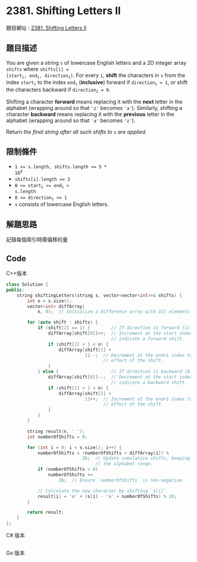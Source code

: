 # 2381. Shifting Letters II

題目網址 : [2381. Shifting Letters II](https://leetcode.com/problems/shifting-letters-ii/description/?envType=daily-question&envId=2025-01-05)

## 題目描述

You are given a string `s` of lowercase English letters and a 2D integer array `shifts` where <code>shifts[i] = [start<sub>i</sub>, end<sub>i</sub>, direction<sub>i</sub>]</code>. For every `i`, **shift** the characters in `s` from the index <code>start<sub>i</sub></code> to the index <code>end<sub>i</sub></code> (**inclusive**) forward if <code>direction<sub>i</sub> = 1</code>, or shift the characters backward if <code>direction<sub>i</sub> = 0</code>.

Shifting a character **forward** means replacing it with the **next** letter in the alphabet (wrapping around so that `'z'` becomes `'a'`). Similarly, shifting a character **backward** means replacing it with the **previous** letter in the alphabet (wrapping around so that `'a'` becomes `'z'`).

Return _the final string after all such shifts to_ `s` _are applied_.

## 限制條件

* <code>1 <= s.length, shifts.length <= 5 * 10<sup>4</sup></code>
* `shifts[i].length == 3`
* <code>0 <= start<sub>i</sub> <= end<sub>i</sub> < s.length</code>
* <code>0 <= direction<sub>i</sub> <= 1</code>
* `s` consists of lowercase English letters.

## 解題思路

記錄每個索引時需偏移的量

## Code

C++版本

```C++
class Solution {
public:
    string shiftingLetters(string s, vector<vector<int>>& shifts) {
        int n = s.size();
        vector<int> diffArray(
            n, 0);  // Initialize a difference array with all elements set to 0.

        for (auto shift : shifts) {
            if (shift[2] == 1) {        // If direction is forward (1):
                diffArray[shift[0]]++;  // Increment at the start index to
                                        // indicate a forward shift.
                if (shift[1] + 1 < n) {
                    diffArray[shift[1] +
                              1]--;  // Decrement at the end+1 index to stop the
                                     // effect of the shift.
                }
            } else {                    // If direction is backward (0):
                diffArray[shift[0]]--;  // Decrement at the start index to
                                        // indicate a backward shift.
                if (shift[1] + 1 < n) {
                    diffArray[shift[1] +
                              1]++;  // Increment at the end+1 index to stop the
                                     // effect of the shift.
                }
            }
        }

        string result(n, ' ');
        int numberOfShifts = 0;

        for (int i = 0; i < s.size(); i++) {
            numberOfShifts = (numberOfShifts + diffArray[i]) %
                             26;  // Update cumulative shifts, keeping within
                                  // the alphabet range.
            if (numberOfShifts < 0)
                numberOfShifts +=
                    26;  // Ensure `numberOfShifts` is non-negative.

            // Calculate the new character by shifting `s[i]`
            result[i] = 'a' + (s[i] - 'a' + numberOfShifts) % 26;
        }

        return result;
    }
};
```

C# 版本

```C#

```

Go 版本

```go

```
